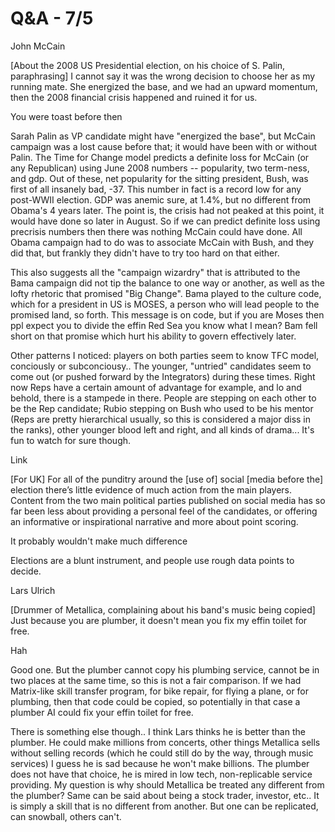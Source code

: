 # Q&A - 7/5

John McCain

[About the 2008 US Presidential election, on his choice of S. Palin, paraphrasing] I cannot say it was the wrong decision to choose her as my running mate. She energized the base, and we had an upward momentum, then the 2008 financial crisis happened and ruined it for us.

You were toast before then

Sarah Palin as VP candidate might have "energized the base", but McCain campaign was a lost cause before that; it would have been with or without Palin. The Time for Change model predicts a definite loss for McCain (or any Republican) using June 2008 numbers -- popularity, two term-ness, and gdp. Out of these, net popularity for the sitting president, Bush, was first of all insanely bad, -37. This number in fact is a record low for any post-WWII election. GDP was anemic sure, at 1.4%, but no different from Obama's 4 years later. The point is, the crisis had not peaked at this point, it would have done so later in August. So if we can predict definite loss using precrisis numbers then there was nothing McCain could have done. All Obama campaign had to do was to associate McCain with Bush, and they did that, but frankly they didn't have to try too hard on that either.

This also suggests all the "campaign wizardry" that is attributed to the Bama campaign did not tip the balance to one way or another, as well as the lofty rhetoric that promised "Big Change". Bama played to the culture code, which for a president in US is MOSES, a person who will lead people to the promised land, so forth. This message is on code, but if you are Moses then ppl expect you to divide the effin Red Sea you know what I mean? Bam fell short on that promise which hurt his ability to govern effectively later.

Other patterns I noticed: players on both parties seem to know TFC model, conciously or subconciousy.. The younger, "untried" candidates seem to come out (or pushed forward by the Integrators) during these times. Right now Reps have a certain amount of advantage for example, and lo and behold, there is a stampede in there. People are stepping on each other to be the Rep candidate; Rubio stepping on Bush who used to be his mentor (Reps are pretty hierarchical usually, so this is considered a major diss in the ranks), other younger blood left and right, and all kinds of drama... It's fun to watch for sure though.

Link

[For UK] For all of the punditry around the [use of] social [media before the] election there’s little evidence of much action from the main players. Content from the two main political parties published on social media has so far been less about providing a personal feel of the candidates, or offering an informative or inspirational narrative and more about point scoring.

It probably wouldn't make much difference

Elections are a blunt instrument, and people use rough data points to decide.

Lars Ulrich

[Drummer of Metallica, complaining about his band's music being copied] Just because you are plumber, it doesn't mean you fix my effin toilet for free.

Hah

Good one. But the plumber cannot copy his plumbing service, cannot be in two places at the same time, so this is not a fair comparison. If we had Matrix-like skill transfer program, for bike repair, for flying a plane, or for plumbing, then that code could be copied, so potentially in that case a plumber AI could fix your effin toilet for free.

There is something else though.. I think Lars thinks he is better than the plumber. He could make millions from concerts, other things Metallica sells without selling records (which he could still do by the way, through music services) I guess he is sad because he won't make billions. The plumber does not have that choice, he is mired in low tech, non-replicable service providing. My question is why should Metallica be treated any different from the plumber? Same can be said about being a stock trader, investor, etc.. It is simply a skill that is no different from another. But one can be replicated, can snowball, others can't.
















